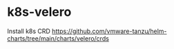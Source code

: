 # k8s-velero
Install k8s CRD https://github.com/vmware-tanzu/helm-charts/tree/main/charts/velero/crds
